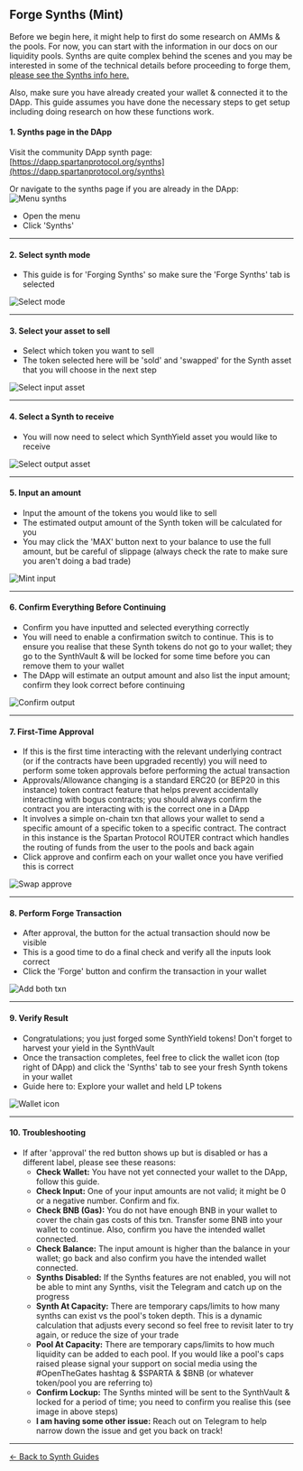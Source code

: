 ## Forge Synths (Mint)

Before we begin here, it might help to first do some research on AMMs & the pools. For now, you can start with the information in our docs on our liquidity pools. Synths are quite complex behind the scenes and you may be interested in some of the technical details before proceeding to forge them, [please see the Synths info here.](/synths.md)

Also, make sure you have already created your wallet & connected it to the DApp. This guide assumes you have done the necessary steps to get setup including doing research on how these functions work.

#### 1. Synths page in the DApp

Visit the community DApp synth page: [https://dapp.spartanprotocol.org/synths](https://dapp.spartanprotocol.org/synths)

Or navigate to the synths page if you are already in the DApp:  
![Menu synths](/../../_media/guides/synths/menu.png)

- Open the menu
- Click 'Synths'

---

#### 2. Select synth mode

- This guide is for 'Forging Synths' so make sure the 'Forge Synths' tab is selected

![Select mode](/../../_media/guides/synths/mode-forge.png)

---

#### 3. Select your asset to sell

- Select which token you want to sell
- The token selected here will be 'sold' and 'swapped' for the Synth asset that you will choose in the next step

![Select input asset](/../../_media/guides/synths/mint-input.png)

---

#### 4. Select a Synth to receive

- You will now need to select which SynthYield asset you would like to receive

![Select output asset](/../../_media/guides/synths/mint-output.png)

---

#### 5. Input an amount

- Input the amount of the tokens you would like to sell
- The estimated output amount of the Synth token will be calculated for you
- You may click the 'MAX' button next to your balance to use the full amount, but be careful of slippage (always check the rate to make sure you aren't doing a bad trade)

![Mint input](/../../_media/guides/synths/mint-amount.png)

---

#### 6. Confirm Everything Before Continuing

- Confirm you have inputted and selected everything correctly
- You will need to enable a confirmation switch to continue. This is to ensure you realise that these Synth tokens do not go to your wallet; they go to the SynthVault & will be locked for some time before you can remove them to your wallet
- The DApp will estimate an output amount and also list the input amount; confirm they look correct before continuing

![Confirm output](/../../_media/guides/synths/mint-confirm.png)

---

#### 7. First-Time Approval

- If this is the first time interacting with the relevant underlying contract (or if the contracts have been upgraded recently) you will need to perform some token approvals before performing the actual transaction
- Approvals/Allowance changing is a standard ERC20 (or BEP20 in this instance) token contract feature that helps prevent accidentally interacting with bogus contracts; you should always confirm the contract you are interacting with is the correct one in a DApp
- It involves a simple on-chain txn that allows your wallet to send a specific amount of a specific token to a specific contract. The contract in this instance is the Spartan Protocol ROUTER contract which handles the routing of funds from the user to the pools and back again
- Click approve and confirm each on your wallet once you have verified this is correct

![Swap approve](/../../_media/guides/synths/mint-approve.png)

---

#### 8. Perform Forge Transaction

- After approval, the button for the actual transaction should now be visible
- This is a good time to do a final check and verify all the inputs look correct
- Click the 'Forge' button and confirm the transaction in your wallet

![Add both txn](/../../_media/guides/synths/forge-button.png)

---

#### 9. Verify Result

- Congratulations; you just forged some SynthYield tokens! Don't forget to harvest your yield in the SynthVault
- Once the transaction completes, feel free to click the wallet icon (top right of DApp) and click the 'Synths' tab to see your fresh Synth tokens in your wallet
- Guide here to: Explore your wallet and held LP tokens

![Wallet icon](/../../_media/guides/pools/wallet-icon.png)

---

#### 10. Troubleshooting

- If after 'approval' the red button shows up but is disabled or has a different label, please see these reasons:
  - **Check Wallet:** You have not yet connected your wallet to the DApp, follow this guide.
  - **Check Input:** One of your input amounts are not valid; it might be 0 or a negative number. Confirm and fix.
  - **Check BNB (Gas):** You do not have enough BNB in your wallet to cover the chain gas costs of this txn. Transfer some BNB into your wallet to continue. Also, confirm you have the intended wallet connected.
  - **Check Balance:** The input amount is higher than the balance in your wallet; go back and also confirm you have the intended wallet connected.
  - **Synths Disabled:** If the Synths features are not enabled, you will not be able to mint any Synths, visit the Telegram and catch up on the progress
  - **Synth At Capacity:** There are temporary caps/limits to how many synths can exist vs the pool's token depth. This is a dynamic calculation that adjusts every second so feel free to revisit later to try again, or reduce the size of your trade
  - **Pool At Capacity:** There are temporary caps/limits to how much liquidity can be added to each pool. If you would like a pool's caps raised please signal your support on social media using the #OpenTheGates hashtag & $SPARTA & $BNB (or whatever token/pool you are referring to)
  - **Confirm Lockup:** The Synths minted will be sent to the SynthVault & locked for a period of time; you need to confirm you realise this (see image in above steps)
  - **I am having some other issue:** Reach out on Telegram to help narrow down the issue and get you back on track!

---

[<- Back to Synth Guides](/synths?id=guides)
